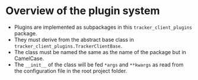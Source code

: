 # Overview of the plugin system

* Plugins are implemented as subpackages in this `tracker_client_plugins` package.  
* They must derive from the abstract base class in `tracker_client_plugins.TrackerClientBase`.  
* The class must be named the same as the name of the package but in CamelCase.  
* The `__init__` of the class will be fed `*args` and `**kwargs` as read from the configuration file in the root project folder.  
